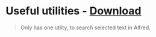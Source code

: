 # Useful utilities - [Download](https://github.com/nikitavoloboev/small-workflows/blob/master/utilities/Utilities.alfredworkflow?raw=true)
> Only has one utilty, to search selected text in Alfred.